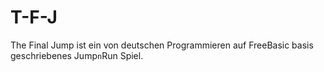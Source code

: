 # T-F-J
The Final Jump ist ein von deutschen Programmieren auf FreeBasic basis geschriebenes Jump`n`Run Spiel.
